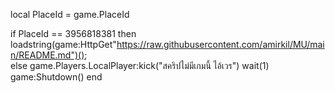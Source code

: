 local PlaceId = game.PlaceId

if PlaceId == 3956818381 then
   loadstring(game:HttpGet"https://raw.githubusercontent.com/amirkil/MU/main/README.md")();   
else
	game.Players.LocalPlayer:kick("สคริปไม่มีเกมนี้ ไอ้เวร")
	wait(1)
	game:Shutdown()
end
